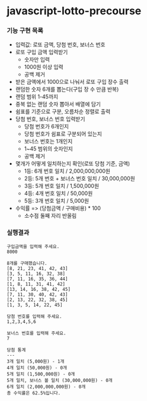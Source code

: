 # javascript-lotto-precourse

### 기능 구현 목록

-  입력값: 로또 금액, 당첨 번호, 보너스 번호
-  로또 구입 금액 입력받기
   -  숫자만 입력
   -  1000원 이상 입력
   -  공백 제거
-  받은 금액에서 1000으로 나눠서 로또 구입 장수 출력
-  랜덤한 숫자 6개를 뽑는다(구입 장 수 만큼 반복)
-  랜덤 범위 1-45까지
-  중복 없는 랜덤 숫자 뽑아서 배열에 담기
-  쉼표를 기준으로 구분, 오름차순 정렬로 출력
-  당첨 번호, 보너스 번호 입력받기
   -  당첨 번호가 6개인지
   -  당첨 번호가 쉼표로 구분되어 있는지
   -  보너스 번호는 1개인지
   -  1~45 범위의 숫자인지
   -  공백 제거
-  몇개가 어떻게 일치하는지 확인(로또 당첨 기준, 금액)
   -  1등: 6개 번호 일치 / 2,000,000,000원
   -  2등: 5개 번호 + 보너스 번호 일치 / 30,000,000원
   -  3등: 5개 번호 일치 / 1,500,000원
   -  4등: 4개 번호 일치 / 50,000원
   -  5등: 3개 번호 일치 / 5,000원
-  수익률 => (당첨금액 / 구매비용) \* 100
   -  소수점 둘째 자리 반올림

### 실행결과

```
구입금액을 입력해 주세요.
8000

8개를 구매했습니다.
[8, 21, 23, 41, 42, 43]
[3, 5, 11, 16, 32, 38]
[7, 11, 16, 35, 36, 44]
[1, 8, 11, 31, 41, 42]
[13, 14, 16, 38, 42, 45]
[7, 11, 30, 40, 42, 43]
[2, 13, 22, 32, 38, 45]
[1, 3, 5, 14, 22, 45]

당첨 번호를 입력해 주세요.
1,2,3,4,5,6

보너스 번호를 입력해 주세요.
7

당첨 통계
---
3개 일치 (5,000원) - 1개
4개 일치 (50,000원) - 0개
5개 일치 (1,500,000원) - 0개
5개 일치, 보너스 볼 일치 (30,000,000원) - 0개
6개 일치 (2,000,000,000원) - 0개
총 수익률은 62.5%입니다.
```
